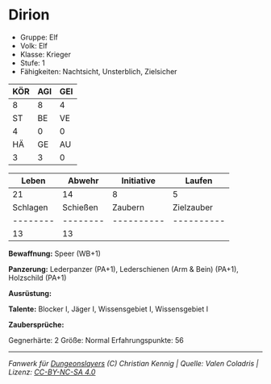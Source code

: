 # Dirion  
- Gruppe: Elf  
- Volk: Elf  
- Klasse: Krieger  
- Stufe: 1  
- Fähigkeiten: Nachtsicht, Unsterblich, Zielsicher  


| KÖR | AGI | GEI |  
| --- | --- | --- |  
| 8   | 8   | 4   |
| ST  | BE  | VE  |  
| 4   | 0   | 0   |
| HÄ  | GE  | AU  |  
| 3   | 3   | 0   |


| Leben    | Abwehr   | Initiative | Laufen     |
| -------- | -------- | ---------- | ---------- |
| 21       | 14       | 8          | 5          |
| Schlagen | Schießen | Zaubern    | Zielzauber |
| -------- | -------- | ---------- | ---------- |
| 13       | 13       |            |            |

**Bewaffnung:**
Speer (WB+1)

**Panzerung:**
Lederpanzer (PA+1), Lederschienen (Arm & Bein) (PA+1), Holzschild (PA+1)

**Ausrüstung:**


**Talente:**
Blocker I, Jäger I, Wissensgebiet I, Wissensgebiet I

**Zaubersprüche:**


Gegnerhärte: 2
Größe: Normal
Erfahrungspunkte: 56



___
*Fanwerk für [Dungeonslayers](https://www.dungeonslayers.net/) (C) Christian Kennig | Quelle: Valen Coladris | Lizenz: [CC-BY-NC-SA 4.0](https://creativecommons.org/licenses/by-nc-sa/4.0/deed.de)*